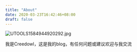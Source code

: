```yaml
---
title: "About"
date: 2020-03-23T16:42:46+08:00
draft: false
---
```

![UTOOLS1584944920292.jpg](https://blog-1251984664.cos.accelerate.myqcloud.com/UTOOLS1584944920292.jpg)

我是Creedowl，这是我的blog，有任何问题或建议欢迎与我交流
